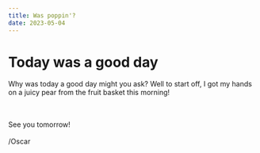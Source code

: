 ```yaml
---
title: Was poppin'?
date: 2023-05-04
---
```


# Today was a good day 
Why was today a good day might you ask? Well to start off, I got my hands on a juicy pear from the fruit basket this morning!

<br><br>
See you tomorrow!
<br><br>
/Oscar
